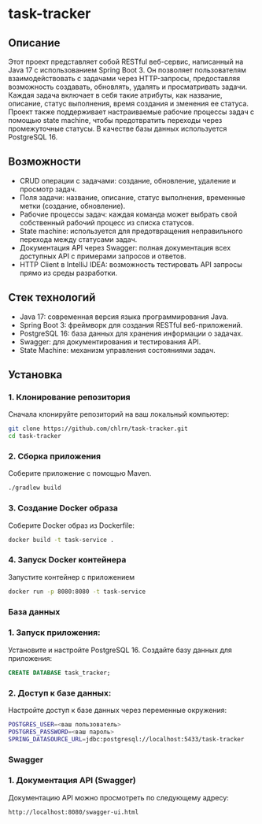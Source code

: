 # task-tracker

## Описание

Этот проект представляет собой RESTful веб-сервис, написанный на Java 17 с использованием Spring Boot 3. Он позволяет пользователям взаимодействовать с задачами через HTTP-запросы, предоставляя возможность создавать, обновлять, удалять и просматривать задачи. Каждая задача включает в себя такие атрибуты, как название, описание, статус выполнения, время создания и зменения ее статуса. Проект также поддерживает настраиваемые рабочие процессы задач с помощью state machine, чтобы предотвратить переходы через промежуточные статусы. В качестве базы данных используется PostgreSQL 16.

## Возможности

- CRUD операции с задачами: создание, обновление, удаление и просмотр задач.
- Поля задачи: название, описание, статус выполнения, временные метки (создание, обновление).
- Рабочие процессы задач: каждая команда может выбрать свой собственный рабочий процесс из списка статусов.
- State machine: используется для предотвращения неправильного перехода между статусами задач.
- Документация API через Swagger: полная документация всех доступных API с примерами запросов и ответов.
- HTTP Client в IntelliJ IDEA: возможность тестировать API запросы прямо из среды разработки.

## Стек технологий

- Java 17: современная версия языка программирования Java.
- Spring Boot 3: фреймворк для создания RESTful веб-приложений.
- PostgreSQL 16: база данных для хранения информации о задачах.
- Swagger: для документирования и тестирования API.
- State Machine: механизм управления состояниями задач.
  
## Установка

### 1. Клонирование репозитория

Сначала клонируйте репозиторий на ваш локальный компьютер:

```sh
git clone https://github.com/chlrn/task-tracker.git
cd task-tracker

```
### 2. Сборка приложения
Соберите приложение с помощью Maven.

```sh
./gradlew build
```
### 3. Создание Docker образа
Соберите Docker образ из Dockerfile:
```sh
docker build -t task-service .
```

### 4. Запуск Docker контейнера
Запустите контейнер с приложением
```sh
docker run -p 8080:8080 -t task-service
```

### База данных
### 1. Запуск приложения:
Установите и настройте PostgreSQL 16.
Создайте базу данных для приложения:
```sql
CREATE DATABASE task_tracker;
```

### 2. Доступ к базе данных:
Настройте доступ к базе данных через переменные окружения:
```bash
POSTGRES_USER=<ваш пользователь>
POSTGRES_PASSWORD=<ваш пароль>
SPRING_DATASOURCE_URL=jdbc:postgresql://localhost:5433/task-tracker
```


### Swagger
### 1. Документация API (Swagger)
Документацию API можно просмотреть по следующему адресу:
```bash
http://localhost:8080/swagger-ui.html
```
